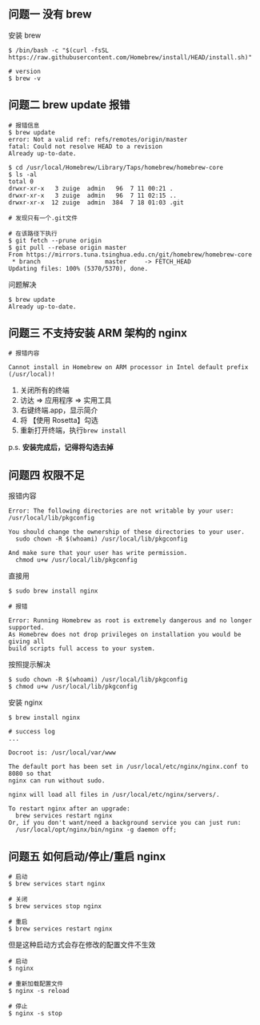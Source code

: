 <!--
 * @Author: wuhaoyuan
 * @Date: 2021-12-13 17:34:24
 * @LastEditTime: 2021-12-13 20:15:54
 * @LastEditors: wuhaoyuan
 * @Description:
 * @FilePath: /undefined/Users/wuhaoyuan/Desktop/mac 安装 nginx.md
-->

## 问题一 没有 brew

安装 brew

```shell
$ /bin/bash -c "$(curl -fsSL https://raw.githubusercontent.com/Homebrew/install/HEAD/install.sh)"

# version
$ brew -v
```

## 问题二 brew update 报错

```shell
# 报错信息
$ brew update
error: Not a valid ref: refs/remotes/origin/master
fatal: Could not resolve HEAD to a revision
Already up-to-date.
```

```shell
$ cd /usr/local/Homebrew/Library/Taps/homebrew/homebrew-core
$ ls -al
total 0
drwxr-xr-x   3 zuige  admin   96  7 11 00:21 .
drwxr-xr-x   3 zuige  admin   96  7 11 02:15 ..
drwxr-xr-x  12 zuige  admin  384  7 18 01:03 .git

# 发现只有一个.git文件

# 在该路径下执行
$ git fetch --prune origin
$ git pull --rebase origin master
From https://mirrors.tuna.tsinghua.edu.cn/git/homebrew/homebrew-core
 * branch                  master     -> FETCH_HEAD
Updating files: 100% (5370/5370), done.
```

问题解决

```shell
$ brew update
Already up-to-date.
```

## 问题三 不支持安装 ARM 架构的 nginx

```shell
# 报错内容

Cannot install in Homebrew on ARM processor in Intel default prefix (/usr/local)!
```

1. 关闭所有的终端
2. 访达 => 应用程序 => 实用工具
3. 右键终端.app，显示简介
4. 将 【使用 Rosetta】勾选
5. 重新打开终端，执行`brew install`

p.s. **安装完成后，记得将勾选去掉**

## 问题四 权限不足

报错内容

```shell
Error: The following directories are not writable by your user:
/usr/local/lib/pkgconfig

You should change the ownership of these directories to your user.
  sudo chown -R $(whoami) /usr/local/lib/pkgconfig

And make sure that your user has write permission.
  chmod u+w /usr/local/lib/pkgconfig
```

直接用

```shell
$ sudo brew install nginx

# 报错

Error: Running Homebrew as root is extremely dangerous and no longer supported.
As Homebrew does not drop privileges on installation you would be giving all
build scripts full access to your system.
```

按照提示解决

```
$ sudo chown -R $(whoami) /usr/local/lib/pkgconfig
$ chmod u+w /usr/local/lib/pkgconfig
```

安装 nginx

```shell
$ brew install nginx

# success log
...

Docroot is: /usr/local/var/www

The default port has been set in /usr/local/etc/nginx/nginx.conf to 8080 so that
nginx can run without sudo.

nginx will load all files in /usr/local/etc/nginx/servers/.

To restart nginx after an upgrade:
  brew services restart nginx
Or, if you don't want/need a background service you can just run:
  /usr/local/opt/nginx/bin/nginx -g daemon off;
```

## 问题五 如何启动/停止/重启 nginx

```shell
# 启动
$ brew services start nginx

# 关闭
$ brew services stop nginx

# 重启
$ brew services restart nginx
```

但是这种启动方式会存在修改的配置文件不生效

```shell
# 启动
$ nginx

# 重新加载配置文件
$ nginx -s reload

# 停止
$ nginx -s stop
```
